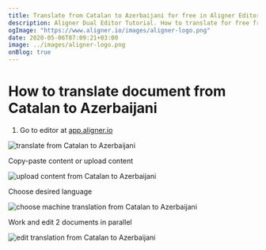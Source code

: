 ```yaml
---
title: Translate from Catalan to Azerbaijani for free in Aligner Editor
description: Aligner Dual Editor Tutorial. How to translate for free from Catalan to Azerbaijani. Aligner is multilingual document management platform. 
ogImage: "https://www.aligner.io/images/aligner-logo.png"
date: 2020-05-06T07:09:21+03:00
image: ../images/aligner-logo.png
onBlog: true
---
```


# How to translate document from Catalan to Azerbaijani

1. Go to editor at [app.aligner.io](https://app.aligner.io "Aligner App web page")

![translate from Catalan to Azerbaijani](../aligner-blank-editor.png "translate from Catalan to Azerbaijani")

Copy-paste content or upload content

![upload content from Catalan to Azerbaijani](../aligner-uploaded-document.png "upload content from Catalan to Azerbaijani")

Choose desired language

![choose machine translation from Catalan to Azerbaijani](../aligner-language-dropdown.png "choose machine translation from Catalan to Azerbaijani")

Work and edit 2 documents in parallel

![edit translation from Catalan to Azerbaijani](../aligner-double-sitded-editor.png "edit translation from Catalan to Azerbaijani")

